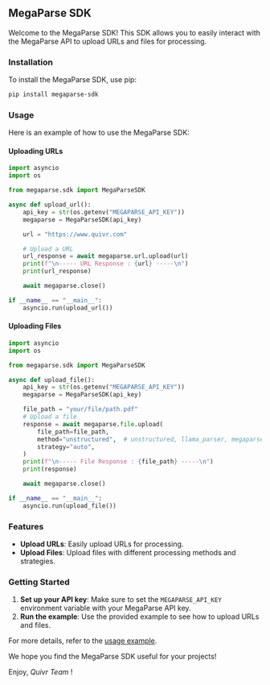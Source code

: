 ## MegaParse SDK

Welcome to the MegaParse SDK! This SDK allows you to easily interact with the MegaParse API to upload URLs and files for processing.

### Installation

To install the MegaParse SDK, use pip:

```sh
pip install megaparse-sdk
```

### Usage

Here is an example of how to use the MegaParse SDK:

#### Uploading URLs

```python
import asyncio
import os

from megaparse.sdk import MegaParseSDK

async def upload_url():
    api_key = str(os.getenv("MEGAPARSE_API_KEY"))
    megaparse = MegaParseSDK(api_key)

    url = "https://www.quivr.com"

    # Upload a URL
    url_response = await megaparse.url.upload(url)
    print(f"\n----- URL Response : {url} -----\n")
    print(url_response)

    await megaparse.close()

if __name__ == "__main__":
    asyncio.run(upload_url())
```

#### Uploading Files

```python
import asyncio
import os

from megaparse.sdk import MegaParseSDK

async def upload_file():
    api_key = str(os.getenv("MEGAPARSE_API_KEY"))
    megaparse = MegaParseSDK(api_key)

    file_path = "your/file/path.pdf"
    # Upload a file
    response = await megaparse.file.upload(
        file_path=file_path,
        method="unstructured",  # unstructured, llama_parser, megaparse_vision
        strategy="auto",
    )
    print(f"\n----- File Response : {file_path} -----\n")
    print(response)

    await megaparse.close()

if __name__ == "__main__":
    asyncio.run(upload_file())
```

### Features

- **Upload URLs**: Easily upload URLs for processing.
- **Upload Files**: Upload files with different processing methods and strategies.

### Getting Started

1. **Set up your API key**: Make sure to set the `MEGAPARSE_API_KEY` environment variable with your MegaParse API key.
2. **Run the example**: Use the provided example to see how to upload URLs and files.

For more details, refer to the [usage example](#file:usage_example.py-context).

We hope you find the MegaParse SDK useful for your projects!

Enjoy, _Quivr Team_ !
